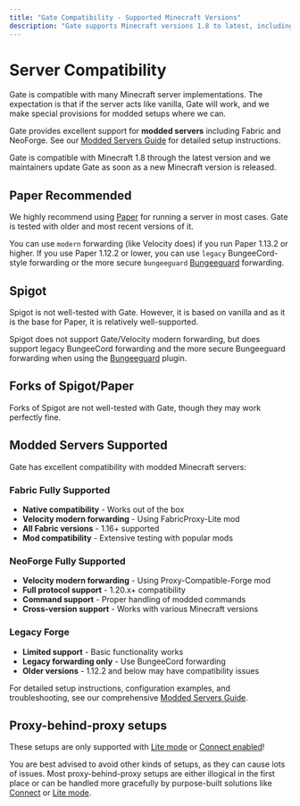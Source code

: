 ```yaml
---
title: "Gate Compatibility - Supported Minecraft Versions"
description: "Gate supports Minecraft versions 1.8 to latest, including modded servers, plugins, and cross-platform compatibility."
---
```


# Server Compatibility

Gate is compatible with many Minecraft server implementations.
The expectation is that if the server acts like vanilla, Gate will work,
and we make special provisions for modded setups where we can.

Gate provides excellent support for **modded servers** including Fabric and NeoForge. See our [Modded Servers Guide](modded-servers) for detailed setup instructions.

Gate is compatible with Minecraft 1.8 through the latest version
and we maintainers update Gate as soon as a new Minecraft version is released.

## Paper <VPBadge>Recommended</VPBadge>

We highly recommend using [Paper](https://papermc.io/) for running a server in most cases.
Gate is tested with older and most recent versions of it.

You can use `modern` forwarding (like Velocity does) if you run Paper
1.13.2 or higher. If you use Paper 1.12.2 or lower, you can use `legacy` BungeeCord-style forwarding or the more secure `bungeeguard` [Bungeeguard](https://www.spigotmc.org/resources/bungeeguard.79601/) forwarding.

## Spigot

Spigot is not well-tested with Gate.
However, it is based on vanilla and as it is the base for Paper, it is relatively well-supported.

Spigot does not support Gate/Velocity modern forwarding, but does support legacy BungeeCord forwarding and the more secure Bungeeguard forwarding when using the [Bungeeguard](https://www.spigotmc.org/resources/bungeeguard.79601/) plugin.

## Forks of Spigot/Paper

Forks of Spigot are not well-tested with Gate, though they may work perfectly fine.

## Modded Servers <VPBadge>Supported</VPBadge>

Gate has excellent compatibility with modded Minecraft servers:

### Fabric <VPBadge>Fully Supported</VPBadge>

- **Native compatibility** - Works out of the box
- **Velocity modern forwarding** - Using FabricProxy-Lite mod
- **All Fabric versions** - 1.16+ supported
- **Mod compatibility** - Extensive testing with popular mods

### NeoForge <VPBadge>Fully Supported</VPBadge>

- **Velocity modern forwarding** - Using Proxy-Compatible-Forge mod
- **Full protocol support** - 1.20.x+ compatibility
- **Command support** - Proper handling of modded commands
- **Cross-version support** - Works with various Minecraft versions

### Legacy Forge

- **Limited support** - Basic functionality works
- **Legacy forwarding only** - Use BungeeCord forwarding
- **Older versions** - 1.12.2 and below may have compatibility issues

For detailed setup instructions, configuration examples, and troubleshooting, see our comprehensive [Modded Servers Guide](modded-servers).

## Proxy-behind-proxy setups

These setups are only supported with [Lite mode](lite#proxy-behind-proxy) or [Connect enabled](connect)!

You are best advised to avoid other kinds of setups, as they can cause lots of issues.
Most proxy-behind-proxy setups are either illogical in the first place or can be handled more
gracefully by purpose-built solutions like [Connect](https://connect.minekube.com/) or [Lite mode](lite).
